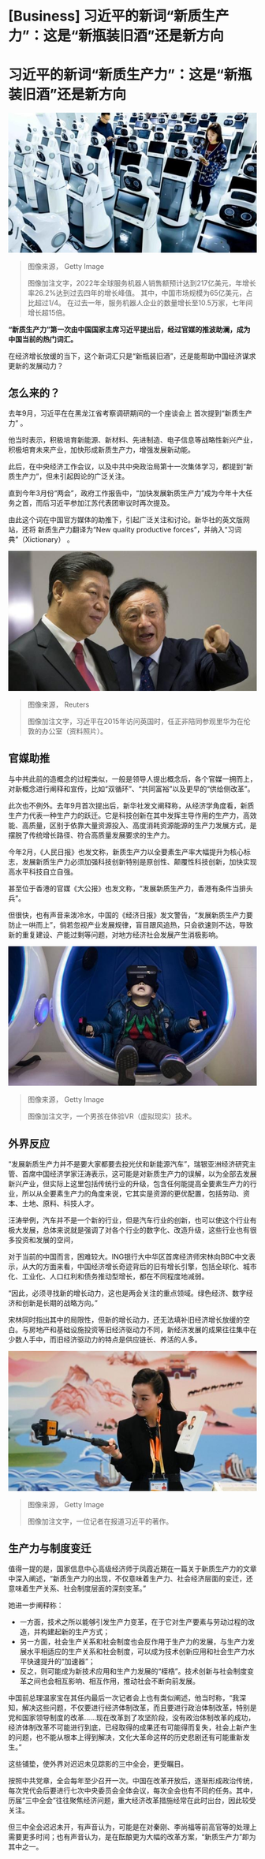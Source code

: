 # [Business] 习近平的新词“新质生产力”：这是“新瓶装旧酒”还是新方向

#  习近平的新词“新质生产力”：这是“新瓶装旧酒”还是新方向


![2022年全球服务机器人销售额预计达到217亿美元，年增长率26.2%达到过去四年的增长峰值。 其中，中国市场规模为65亿美元，占比超过1/4。 在过去一年，服务机器人企业的数量增长至10.5万家，七年间增长超15倍。](_132989364_whatsubject.jpg)

> 图像来源，  Getty Image
>
> 图像加注文字，2022年全球服务机器人销售额预计达到217亿美元，年增长率26.2%达到过去四年的增长峰值。 其中，中国市场规模为65亿美元，占比超过1/4。 在过去一年，服务机器人企业的数量增长至10.5万家，七年间增长超15倍。

**“新质生产力”第一次由中国国家主席习近平提出后，经过官媒的推波助澜，成为中国当前的热门词汇。**

在经济增长放缓的当下，这个新词汇只是“新瓶装旧酒”，还是能帮助中国经济谋求更新的发展动力？

##  怎么来的？

去年9月，习近平在在黑龙江省考察调研期间的一个座谈会上 首次提到“新质生产力”  。

他当时表示，积极培育新能源、新材料、先进制造、电子信息等战略性新兴产业，积极培育未来产业，加快形成新质生产力，增强发展新动能。

此后，在中央经济工作会议，以及中共中央政治局第十一次集体学习，都提到“新质生产力”，但未引起舆论的广泛关注。

直到今年3月份“两会”，政府工作报告中，“加快发展新质生产力”成为今年十大任务之首，而后习近平参加江苏代表团审议时再次提及。

由此这个词在中国官方媒体的助推下，引起广泛关注和讨论。新华社的英文版网站，还将 新质生产力翻译为“New quality productive forces”，并纳入“习词典”（Xictionary）  。

![任正非与习近平](_105201769_hi051653035.jpg)

> 图像来源，  Reuters
>
> 图像加注文字，习近平在2015年访问英国时，任正非陪同参观里华为在伦敦的办公室（资料照片）。

##  官媒助推

与中共此前的造概念的过程类似，一般是领导人提出概念后，各个官媒一拥而上，对新概念进行阐释和宣传，比如“双循环”、“共同富裕”以及更早的“供给侧改革”。

此次也不例外。去年9月首次提出后，新华社发文阐释称，从经济学角度看，新质生产力代表一种生产力的跃迁。它是科技创新在其中发挥主导作用的生产力，高效能、高质量，区别于依靠大量资源投入、高度消耗资源能源的生产力发展方式，是摆脱了传统增长路径、符合高质量发展要求的生产力。

今年2月，《人民日报》也发文称，新质生产力以全要素生产率大幅提升为核心标志，发展新质生产力必须加强科技创新特别是原创性、颠覆性科技创新，加快实现高水平科技自立自强。

甚至位于香港的官媒《大公报》也发文称，“发展新质生产力，香港有条件当排头兵”。

但很快，也有声音来泼冷水，中国的《经济日报》发文警告，“发展新质生产力要防止一哄而上”，倘若忽视产业发展规律，盲目跟风追热，只会欲速则不达，导致新的重复建设、产能过剩等问题，对地方经济社会发展产生消极影响。

![一个男孩在体验VR（虚拟现实）技术。](_132989365_whatsubject.jpg)

> 图像来源，  Getty Image
>
> 图像加注文字，一个男孩在体验VR（虚拟现实）技术。

##  外界反应

“发展新质生产力并不是要大家都要去投光伏和新能源汽车”，瑞银亚洲经济研究主管、首席中国经济学家汪涛表示，这可能是对新质生产力的误解，以为全部去发展新兴产业，但实际上这里包括传统行业的升级，包含任何能提高全要素生产力的行业，所以从全要素生产力的角度来说，它其实是资源的更优配置，包括劳动、资本、土地、原料、科技人才。

汪涛举例，汽车并不是一个新的行业，但是汽车行业的创新，也可以使这个行业有极大发展，总体来说就是强调了对各个行业的数字化、改造升级，这些行业也有很多投资和发展的空间，

对于当前的中国而言，困难较大。ING银行大中华区首席经济师宋林向BBC中文表示，从大的方面来看，中国经济增长奇迹背后的旧有增长引擎，包括全球化、城市化、工业化、人口红利和债务推动型增长，都在不同程度地减弱。

“因此，必须寻找新的增长动力，这也是两会关注的重点领域。绿色经济、数字经济和创新是长期的战略方向。”

宋林同时指出其中的局限性，但新的增长动力，还无法填补旧经济增长放缓的空白。与房地产和基础设施投资等旧经济驱动力不同，新经济发展的成果往往集中在少数人手中，而旧经济驱动力的特点是供应链长、养活的人多。

![一位记者在报道习近平的著作。](_132989366_whatsubject.jpg)

> 图像来源，  Getty Image
>
> 图像加注文字，一位记者在报道习近平的著作。

##  生产力与制度变迁

值得一提的是，国家信息中心高级经济师于凤霞近期在一篇关于新质生产力的文章中深入阐述，“新质生产力的出现，不仅意味着生产力、社会经济层面的变迁，还意味着生产关系、社会制度层面的深刻变革。”

她进一步阐释称：

  * 一方面，技术之所以能够引发生产力变革，在于它对生产要素与劳动过程的改造，并构建起新的生产方式； 
  * 另一方面，社会生产关系和社会制度也会反作用于生产力的发展，与生产力发展水平相适应的生产关系和社会制度，可以成为技术创新应用和社会生产力水平快速提升的“加速器”； 
  * 反之，则可能成为新技术应用和生产力发展的“桎梏”。技术创新与社会制度变革之间也会相互影响、相互作用，推动社会不断向前发展。 

中国前总理温家宝在其任内最后一次记者会上也有类似阐述，他当时称，“我深知，解决这些问题，不仅要进行经济体制改革，而且要进行政治体制改革，特别是党和国家领导制度的改革......现在改革到了攻坚阶段，没有政治体制改革的成功，经济体制改革不可能进行到底，已经取得的成果还有可能得而复失，社会上新产生的问题，也不能从根本上得到解决，文化大革命这样的历史悲剧还有可能重新发生。”


这些铺垫，使外界对迟迟未见踪影的三中全会，更受瞩目。

按照中共党章，全会每年至少召开一次。中国在改革开放后，逐渐形成政治传统，每次党代会后要进行七次中央委员会全体会议，每次全会也有不同的任务。其中，历届“三中全会”往往聚焦经济问题，重大经济改革措施经常在此时出台，因此较受关注。

但三中全会迟迟未开，有声音认为，可能是在对秦刚、李尚福等前高官等的处理上需要更多时间；也有声音认为，是在酝酿更为大幅的改革方案，“新质生产力”即为其中之一。


